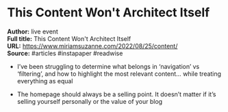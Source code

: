 # This Content Won't Architect Itself

**Author:** live event  
**Full title:** This Content Won't Architect Itself  
**URL:** https://www.miriamsuzanne.com/2022/08/25/content/  
**Source:** #articles #instapaper #readwise

- I’ve been struggling to determine what belongs in ‘navigation’ vs ‘filtering’, and how to highlight the most relevant content… while treating everything as equal 
   
- The homepage should always be a selling point. It doesn’t matter if it’s selling yourself personally or the value of your blog 
   
